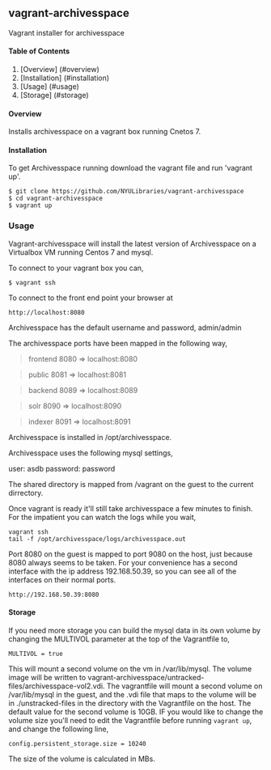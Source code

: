 ## vagrant-archivesspace
Vagrant installer for archivesspace

#### Table of Contents

1.  [Overview] (#overview)
3.  [Installation] (#installation)
5.  [Usage] (#usage)
5.  [Storage] (#storage)


#### Overview

Installs archivesspace on a vagrant box running Cnetos 7.


#### Installation

To get Archivesspace running download the vagrant file and run 'vagrant up'.

    $ git clone https://github.com/NYULibraries/vagrant-archivesspace
    $ cd vagrant-archivesspace
    $ vagrant up


### Usage

Vagrant-archivesspace will install the latest version of Archivesspace 
on a Virtualbox VM running Centos 7 and mysql.  

To connect to your vagrant box you can,

    $ vagrant ssh

 To connect to the front end point your browser at 

    http://localhost:8080 

 Archivesspace has the default username and password, admin/admin

The archivesspace ports have been mapped in the following way,

> frontend   8080 => localhost:8080

> public     8081 => localhost:8081

> backend    8089 => localhost:8089

> solr       8090 => localhost:8090

> indexer    8091 => localhost:8091


Archivesspace is installed in /opt/archivesspace.  

Archivesspace uses the following  mysql settings,

  user:     asdb
  password: password

The shared directory is mapped from /vagrant on the guest to the current dirrectory.

Once vagrant is ready it'll still take archivesspace a few minutes to finish.    For the impatient you can watch the logs while you wait,

    vagrant ssh
    tail -f /opt/archivesspace/logs/archivesspace.out

Port 8080 on the guest is mapped to port 9080 on the host, just because 8080 always seems to be taken.  For your convenience has a second interface with the ip address 192.168.50.39, so you can see all of the interfaces on their normal ports.

    http://192.168.50.39:8080


#### Storage

If you need more storage you can build the mysql data in its own volume by changing the MULTIVOL parameter at the top of the Vagrantfile to,

    MULTIVOL = true

This will mount a second volume on the vm in /var/lib/mysql.  The volume image will be written to vagrant-archivesspace/untracked-files/archivesspace-vol2.vdi.
The vagrantfile will mount a second volume on /var/lib/mysql in the guest, and the .vdi file that maps to the volume will be in ./unstracked-files in the directory with the Vagrantfile on the host.  The default value for the second volume is 10GB.  IF you would like to change the volume size you'll need to edit the Vagrantfile before running `vagrant up`, and change the following line,

    config.persistent_storage.size = 10240

The size of the volume is calculated in MBs.
